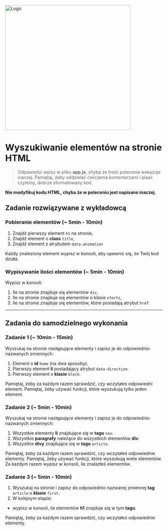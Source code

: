 <img alt="Logo" src="http://coderslab.pl/svg/logo-coderslab.svg" width="400">

# Wyszukiwanie elementów na stronie HTML

> Odpowiedzi wpisz w pliku **app.js**, chyba że treść polecenia wskazuje inaczej.
Pamiętaj, żeby oddzielać ćwiczenia komentarzami i pisać czytelny, dobrze sformatowany kod.

**Nie modyfikuj kodu HTML, chyba że w poleceniu jest napisane inaczej.**

## Zadanie rozwiązywane z wykładowcą

### Pobieranie elementów  (~ 5min - 10min)

 1. Znajdź pierwszy element `h1` na stronie,
 2. Znajdź element o **class** `title`,
 3. Znajdź element z atrybutem `data-animation`

Każdy znaleziony element wypisz w konsoli, aby upewnić się, że Twój kod działa.

### Wypisywanie ilości elementów  (~ 5min - 10min)

Wypisz w konsoli:

 1. Ile na stronie znajduje się elementów `div`,
 2. Ile na stronie znajduje się elementów o klasie `oferts`,
 3. Ile na stronie znajduje się elementów, które posiadają atrybut `href`.

-------------------------------------------------------------------------------

## Zadania do samodzielnego wykonania

### Zadanie 1 (~ 10min - 15min)
Wyszukaj na stronie następujące elementy i zapisz je do odpowiednio nazwanych zmiennych:
1. Element o **id** ```home``` (na dwa sposoby).
2. Pierwszy element **li** posiadający atrybut ```data-direction```.
3. Pierwszy element o **klasie** ```block```.

Pamiętaj, żeby za każdym razem sprawdzić, czy wczytałeś odpowiedni element. Pamiętaj, żeby używać funkcji, które wyszukują tylko jeden element.

### Zadanie 2 (~ 5min - 10min)
Wyszukaj na stronie następujące elementy i zapisz je do odpowiednio nazwanych zmiennych:
1. Wszystkie elementy **li** znajdujące się w **tagu** ```nav```.
2. Wszystkie **paragrafy** należące do wszystkich elementów **div**.
3. Wszystkie **divy** znajdujące się w **tagu** ```article```.

Pamiętaj, żeby za każdym razem sprawdzić, czy wczytałeś odpowiednie elementy. Pamiętaj, żeby używać funkcji, które wyszukują wiele elementów. Za każdym razem wypisz w konsoli, ile znalazłeś elementów.

### Zadanie 3 (~ 5min - 10min)
1. Wyszukaj na stronie i zapisz do odpowiednio nazwanej zmiennej **tag** ```article``` o **klasie** ```first```.
2. W kolejnym etapie:
  * wypisz w konsoli, ile elementów **h1** znajduje się w tym **tagu**.

Pamiętaj, żeby za każdym razem sprawdzić, czy wczytałeś odpowiednie elementy.
